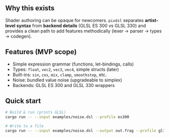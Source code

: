 ## Why this exists
Shader authoring can be opaque for newcomers. `pixdsl` separates **artist-level syntax** from **backend details** (GLSL ES 300 vs GLSL 330) and provides a clean path to add features methodically (lexer → parser → types → codegen).

## Features (MVP scope)
- Simple expression grammar (functions, let-bindings, calls)
- Types: `float`, `vec2`, `vec3`, `vec4`, simple structs (later)
- Built-ins: `sin`, `cos`, `mix`, `clamp`, `smoothstep`, etc.
- Noise: bundled value noise (upgradeable to simplex)
- Backends: GLSL ES 300 and GLSL 330 wrappers

## Quick start
```bash
# Build & run (prints GLSL)
cargo run -- --input examples/noise.dsl --profile es300

# Write to a file
cargo run -- --input examples/noise.dsl --output out.frag --profile gl330
